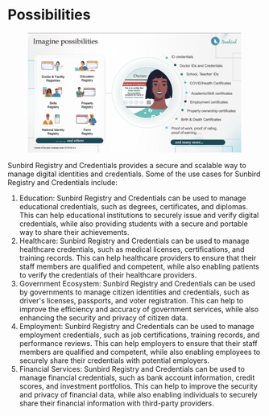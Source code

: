 # Possibilities

<figure><img src="../../../.gitbook/assets/Screenshot 2022-11-08 at 12.04.26 PM.png" alt=""><figcaption></figcaption></figure>

Sunbird Registry and Credentials provides a secure and scalable way to manage digital identities and credentials. Some of the use cases for Sunbird Registry and Credentials include:

1. Education: Sunbird Registry and Credentials can be used to manage educational credentials, such as degrees, certificates, and diplomas. This can help educational institutions to securely issue and verify digital credentials, while also providing students with a secure and portable way to share their achievements.
2. Healthcare: Sunbird Registry and Credentials can be used to manage healthcare credentials, such as medical licenses, certifications, and training records. This can help healthcare providers to ensure that their staff members are qualified and competent, while also enabling patients to verify the credentials of their healthcare providers.
3. Government Ecosystem: Sunbird Registry and Credentials can be used by governments to manage citizen identities and credentials, such as driver's licenses, passports, and voter registration. This can help to improve the efficiency and accuracy of government services, while also enhancing the security and privacy of citizen data.
4. Employment: Sunbird Registry and Credentials can be used to manage employment credentials, such as job certifications, training records, and performance reviews. This can help employers to ensure that their staff members are qualified and competent, while also enabling employees to securely share their credentials with potential employers.
5. Financial Services: Sunbird Registry and Credentials can be used to manage financial credentials, such as bank account information, credit scores, and investment portfolios. This can help to improve the security and privacy of financial data, while also enabling individuals to securely share their financial information with third-party providers.

